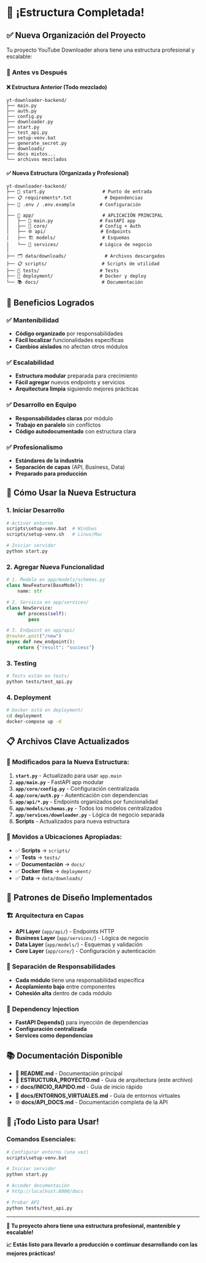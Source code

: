 # 🎉 ¡Estructura Completada!

## ✅ Nueva Organización del Proyecto

Tu proyecto YouTube Downloader ahora tiene una estructura profesional y escalable:

### 📁 **Antes vs Después**

#### ❌ **Estructura Anterior** (Todo mezclado)
```
yt-downloader-backend/
├── main.py
├── auth.py  
├── config.py
├── downloader.py
├── start.py
├── test_api.py
├── setup-venv.bat
├── generate_secret.py
├── downloads/
├── docs mixtos...
└── archivos mezclados
```

#### ✅ **Nueva Estructura** (Organizada y Profesional)
```
yt-downloader-backend/
├── 🚀 start.py                     # Punto de entrada
├── 📋 requirements*.txt            # Dependencias
├── 🔧 .env / .env.example         # Configuración
│
├── 📱 app/                         # APLICACIÓN PRINCIPAL
│   ├── 🚀 main.py                 # FastAPI app
│   ├── 🔧 core/                   # Config + Auth
│   ├── 🌐 api/                    # Endpoints
│   ├── 🏗️ models/                 # Esquemas
│   └── 🔨 services/               # Lógica de negocio
│
├── 🗂️ data/downloads/              # Archivos descargados
├── 📋 scripts/                    # Scripts de utilidad
├── 🧪 tests/                      # Tests
├── 🚀 deployment/                 # Docker y deploy
└── 📚 docs/                       # Documentación
```

## 🎯 **Beneficios Logrados**

### ✅ **Mantenibilidad**
- **Código organizado** por responsabilidades
- **Fácil localizar** funcionalidades específicas
- **Cambios aislados** no afectan otros módulos

### ✅ **Escalabilidad**
- **Estructura modular** preparada para crecimiento
- **Fácil agregar** nuevos endpoints y servicios
- **Arquitectura limpia** siguiendo mejores prácticas

### ✅ **Desarrollo en Equipo**
- **Responsabilidades claras** por módulo
- **Trabajo en paralelo** sin conflictos
- **Código autodocumentado** con estructura clara

### ✅ **Profesionalismo**
- **Estándares de la industria**
- **Separación de capas** (API, Business, Data)
- **Preparado para producción**

## 🚀 **Cómo Usar la Nueva Estructura**

### 1. **Iniciar Desarrollo**
```bash
# Activar entorno
scripts\setup-venv.bat  # Windows
scripts/setup-venv.sh   # Linux/Mac

# Iniciar servidor
python start.py
```

### 2. **Agregar Nueva Funcionalidad**
```python
# 1. Modelo en app/models/schemas.py
class NewFeature(BaseModel):
    name: str

# 2. Servicio en app/services/
class NewService:
    def process(self):
        pass

# 3. Endpoint en app/api/
@router.post("/new")
async def new_endpoint():
    return {"result": "success"}
```

### 3. **Testing**
```bash
# Tests están en tests/
python tests/test_api.py
```

### 4. **Deployment**
```bash
# Docker está en deployment/
cd deployment
docker-compose up -d
```

## 📋 **Archivos Clave Actualizados**

### 🔄 **Modificados para la Nueva Estructura:**

1. **`start.py`** - Actualizado para usar `app.main`
2. **`app/main.py`** - FastAPI app modular
3. **`app/core/config.py`** - Configuración centralizada
4. **`app/core/auth.py`** - Autenticación con dependencias
5. **`app/api/*.py`** - Endpoints organizados por funcionalidad
6. **`app/models/schemas.py`** - Todos los modelos centralizados
7. **`app/services/downloader.py`** - Lógica de negocio separada
8. **Scripts** - Actualizados para nueva estructura

### 📁 **Movidos a Ubicaciones Apropiadas:**

- ✅ **Scripts** → `scripts/`
- ✅ **Tests** → `tests/`  
- ✅ **Documentación** → `docs/`
- ✅ **Docker files** → `deployment/`
- ✅ **Data** → `data/downloads/`

## 🎨 **Patrones de Diseño Implementados**

### 🏗️ **Arquitectura en Capas**
- **API Layer** (`app/api/`) - Endpoints HTTP
- **Business Layer** (`app/services/`) - Lógica de negocio  
- **Data Layer** (`app/models/`) - Esquemas y validación
- **Core Layer** (`app/core/`) - Configuración y autenticación

### 🔄 **Separación de Responsabilidades**
- **Cada módulo** tiene una responsabilidad específica
- **Acoplamiento bajo** entre componentes
- **Cohesión alta** dentro de cada módulo

### 🎯 **Dependency Injection**
- **FastAPI Depends()** para inyección de dependencias
- **Configuración centralizada**
- **Services como dependencias**

## 📚 **Documentación Disponible**

- 📖 **README.md** - Documentación principal
- 🎯 **ESTRUCTURA_PROYECTO.md** - Guía de arquitectura (este archivo)
- ⚡ **docs/INICIO_RAPIDO.md** - Guía de inicio rápido
- 🐍 **docs/ENTORNOS_VIRTUALES.md** - Guía de entornos virtuales
- 🌐 **docs/API_DOCS.md** - Documentación completa de la API

## 🎉 **¡Todo Listo para Usar!**

### **Comandos Esenciales:**
```bash
# Configurar entorno (una vez)
scripts\setup-venv.bat

# Iniciar servidor
python start.py

# Acceder documentación
# http://localhost:8000/docs

# Probar API
python tests/test_api.py
```

---

**🚀 Tu proyecto ahora tiene una estructura profesional, mantenible y escalable!**

**📈 Estás listo para llevarlo a producción o continuar desarrollando con las mejores prácticas!**
